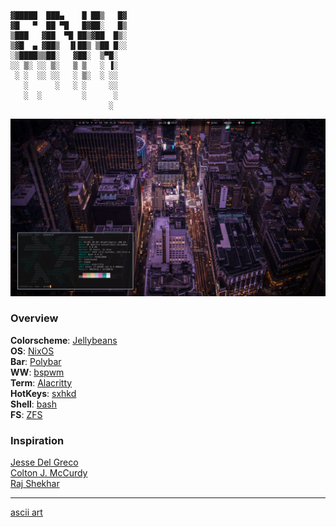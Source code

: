 
    ▓█████  ███▄    █ ██▒   █▓
    ▓█   ▀  ██ ▀█   █▓██░   █▒
    ▒███   ▓██  ▀█ ██▒▓██  █▒░
    ▒▓█  ▄ ▓██▒  ▐▌██▒ ▒██ █░░
    ░▒████▒▒██░   ▓██░  ▒▀█░
    ░░ ▒░ ░░ ▒░   ▒ ▒   ░ ▐░
     ░ ░  ░░ ░░   ░ ▒░  ░ ░░
       ░      ░   ░ ░     ░░
       ░  ░         ░      ░
                          ░

![Screenshot](https://github.com/simojo/env/blob/master/screenshot.png)

### Overview

**Colorscheme**: [Jellybeans](https://github.com/mbadolato/iTerm2-Color-Schemes/blob/master/alacritty/Jellybeans.yml)  
**OS**: [NixOS](https://nixos.org/)  
**Bar**: [Polybar](https://github.com/polybar/polybar)  
**WW**: [bspwm](https://github.com/baskerville/bspwm)  
**Term**: [Alacritty](https://github.com/alacritty/alacritty)  
**HotKeys**: [sxhkd](https://github.com/baskerville/sxhkd)  
**Shell**: [bash](https://www.gnu.org/software/bash/)  
**FS**: [ZFS](https://docs.oracle.com/cd/E26505_01/html/E37384/zfsover-1.html#scrolltoc)  

### Inspiration

[Jesse Del Greco](https://github.com/delgrecoj)  
[Colton J. McCurdy](https://github.com/mccurdyc)  
[Raj Shekhar](https://github.com/raj-shekhar26)  

---

[ascii art](http://www.patorjk.com/software/taag/#p=display&f=Graffiti&t=Type%20Something%20)  
